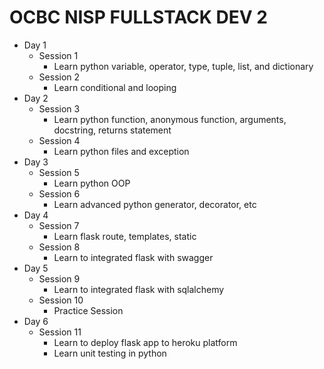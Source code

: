 # OCBC NISP FULLSTACK DEV 2

- Day 1
  - Session 1
    - Learn python variable, operator, type, tuple, list, and dictionary
  - Session 2
    - Learn conditional and looping
- Day 2
  - Session 3
    - Learn python function, anonymous function, arguments, docstring, returns statement
  - Session 4
    - Learn python files and exception
- Day 3 
  - Session 5
    - Learn python OOP
  - Session 6
    - Learn advanced python generator, decorator, etc
- Day 4
  - Session 7
    - Learn flask route, templates, static
  - Session 8
    - Learn to integrated flask with swagger
- Day 5
  - Session 9
    - Learn to integrated flask with sqlalchemy
  - Session 10
    - Practice Session
- Day 6
  - Session 11
    - Learn to deploy flask app to heroku platform
    - Learn unit testing in python